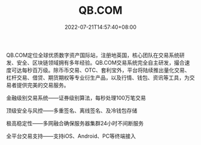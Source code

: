 ﻿---
weight: 
title: "QB.COM"
description: "QB.COM定位全球优质数字资产国…"
date: 2022-07-21T14:57:40+08:00
lastmod: 2022-07-21T14:57:40+08:00
draft: false
authors: ["Simon"]
featuredImage: "qb-com.jpg"
link: "https://www.qb.com/"
tags: ["交易所","QB.COM"]
categories: ["navigation"]
navigation: ["交易所"]
lightgallery: true
toc: true
pinned: false
recommend: false
recommend1: false
---
QB.COM定位全球优质数字资产国际站，注册地英国，核心团队在交易系统研发、安全、区块链领域拥有多年经验。QB.COM交易系统完全自主研发，撮合速度可达每秒百万级。除币币交易、OTC、套利宝外，平台将陆续推出量化交易、杠杆交易、借贷、期货期权等专业衍生产品，以及行情、钱包、资讯等工具，为交易者提供完美的交易服务。

金融级别交易系统——证券级别算法，每秒处理100万笔交易

顶级安全与风控——多重签名、离线签名、及冷钱包存储

极高稳定性——多网融合确保服务器集群24小时不间断服务

全平台交易支持——支持iOS、Android、PC等终端接入
